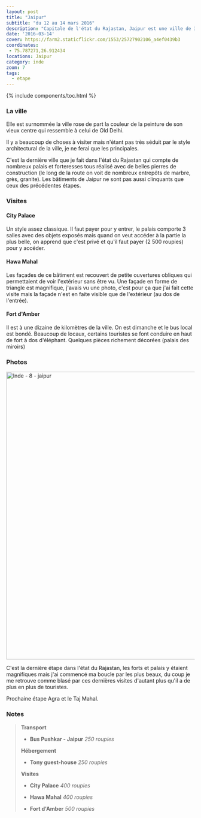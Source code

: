 ```yaml
---
layout: post
title: "Jaipur"
subtitle: "du 12 au 14 mars 2016"
description: "Capitale de l'état du Rajastan, Jaipur est une ville de 3 millions d'habitant mais est tout de même plus respirable que Delhi"
date: '2016-03-14'
cover: https://farm2.staticflickr.com/1553/25727902106_a4ef0439b3
coordinates:
 - 75.787271,26.912434
locations: Jaipur
category: inde
zoom: 7
tags:
  - etape
---
```


{% include components/toc.html %}

### La ville

Elle est surnommée la ville rose de part la couleur de la peinture de son vieux centre qui ressemble à celui de Old Delhi.

Il y a beaucoup de  choses à visiter mais n'étant pas très séduit par le style architectural de la ville, je ne ferai que les principales.

C'est la dernière ville que je fait dans l'état du Rajastan qui compte de nombreux palais et forteresses tous réalisé avec de belles pierres de construction (le long de la route on voit de nombreux entrepôts de marbre, grès, granite). Les bâtiments de Jaipur ne sont pas aussi clinquants que ceux des précédentes étapes.

### Visites

#### City Palace

Un style assez classique. Il faut payer pour y entrer, le palais comporte 3 salles avec des objets exposés mais quand on veut accéder à la partie la plus belle, on apprend que c'est privé et qu'il faut payer (2 500 roupies) pour y accéder.

#### Hawa Mahal

Les façades de ce bâtiment est recouvert de petite ouvertures obliques qui permettaient de voir l'extérieur sans être vu. Une façade en forme de triangle est magnifique, j'avais vu une photo, c'est pour ça que j'ai fait cette visite mais la façade n'est en faite visible que de l'extérieur  (au dos de l'entrée).

#### Fort d'Amber

Il est à une dizaine de kilomètres de la ville. On est dimanche et le bus local est bondé. Beaucoup de locaux, certains touristes se font conduire en haut de fort à dos d'éléphant. Quelques pièces richement décorées  (palais des miroirs)


### Photos

<a data-flickr-embed="true"  href="https://www.flickr.com/photos/planitude/albums/72157665282073170" title="Inde - 8 - jaipur"><img src="https://farm2.staticflickr.com/1585/25753889975_b87734bc4b_b.jpg" width="1024" height="768" alt="Inde - 8 - jaipur"></a><script async src="//embedr.flickr.com/assets/client-code.js" charset="utf-8"></script>

C'est la dernière étape dans l'état du Rajastan, les forts et palais y étaient magnifiques mais j'ai commencé ma boucle par les plus beaux, du coup je me retrouve comme blasé par ces dernières visites d'autant plus qu'il a de plus en plus de touristes.

Prochaine étape Agra et le Taj Mahal.

### Notes

>**Transport**
>
>- **Bus Pushkar - Jaipur** *250 roupies*
>
>**Hébergement**
>
>- **Tony guest-house** *250 roupies*
>
>**Visites**
>
>- **City Palace** *400 roupies*
>
>- **Hawa Mahal** *400 roupies*
>
>- **Fort d'Amber** *500 roupies*
